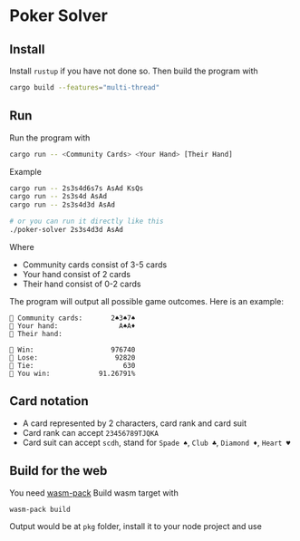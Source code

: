 # Poker Solver

## Install

Install `rustup` if you have not done so. Then build the program with
```bash
cargo build --features="multi-thread"
```
## Run

Run the program with
```bash
cargo run -- <Community Cards> <Your Hand> [Their Hand]
```
Example
```bash
cargo run -- 2s3s4d6s7s AsAd KsQs
cargo run -- 2s3s4d AsAd 
cargo run -- 2s3s4d3d AsAd 

# or you can run it directly like this
./poker-solver 2s3s4d3d AsAd
```
Where
- Community cards consist of 3-5 cards
- Your hand consist of 2 cards
- Their hand consist of 0-2 cards

The program will output all possible game outcomes. Here is an example:

```
🎴 Community cards:       2♠3♠7♠
🎴 Your hand:               A♠A♦
🎴 Their hand:

👑 Win:                   976740
💸 Lose:                   92820
🤝 Tie:                      630
🧮 You win:            91.26791%
```

## Card notation

- A card represented by 2 characters, card rank and card suit
- Card rank can accept `23456789TJQKA`
- Card suit can accept `scdh`, stand for `Spade ♠`, `Club ♣`, `Diamond ♦`, `Heart ♥`

## Build for the web

You need [wasm-pack](https://rustwasm.github.io/wasm-pack/)
Build wasm target with
```bash
wasm-pack build
```
Output would be at `pkg` folder, install it to your node project and use 
